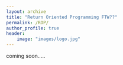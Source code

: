 ```yaml
---
layout: archive
title: "Return Oriented Programming FTW??"
permalink: /ROP/
author_profile: true 
header:
    image: "images/logo.jpg"
---
```


 coming soon.....
